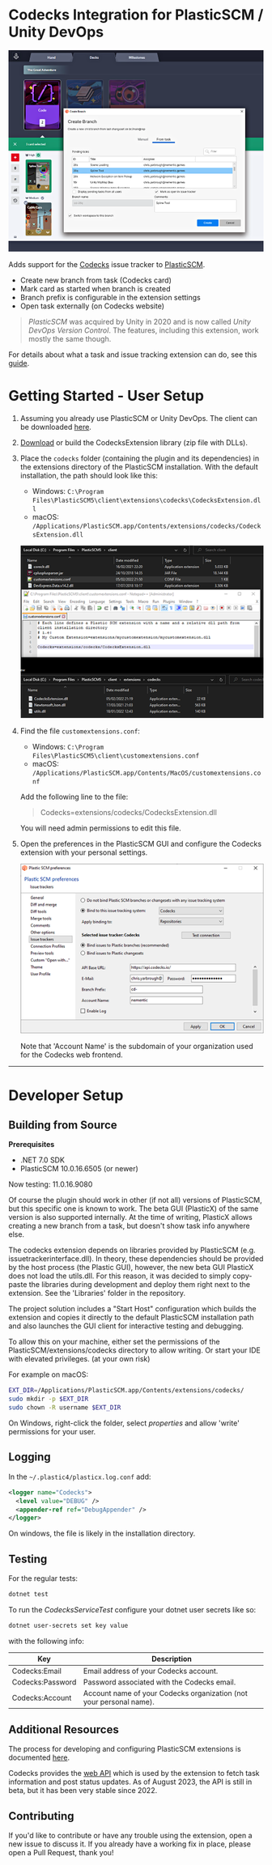 # Codecks Integration for PlasticSCM / Unity DevOps #

![](Images/ExtensionPreview.png "Extension Preview")

Adds support for the [Codecks](https://www.codecks.io/) issue tracker to [PlasticSCM](https://www.plasticscm.com/).

- Create new branch from task (Codecks card)
- Mark card as started when branch is created
- Branch prefix is configurable in the extension settings
- Open task externally (on Codecks website)

> _PlasticSCM_ was acquired by Unity in 2020 and is now called _Unity DevOps Version Control_.
> The features, including this extension, work mostly the same though.

For details about what a task and issue tracking extension can do, see
this [guide](https://docs.plasticscm.com/extensions/plastic-scm-version-control-task-and-issue-tracking-guide).

# Getting Started - User Setup

1) Assuming you already use PlasticSCM or Unity DevOps.
   The client can be downloaded [here](https://www.plasticscm.com/download).

2) [Download](https://github.com/chrisyarbrough/CodecksPlasticIntegration/releases)
   or build the CodecksExtension library (zip file with DLLs).

3) Place the `codecks` folder (containing the plugin and its dependencies)
   in the extensions directory of the PlasticSCM installation.
   With the default installation, the path should look like this:
	- Windows: `C:\Program Files\PlasticSCM5\client\extensions\codecks\CodecksExtension.dll`
	- macOS: `/Applications/PlasticSCM.app/Contents/extensions/codecks/CodecksExtension.dll`

   ![](Images/PlasticSCM_Configuration.png "PlasticSCM Preferences Window")

4) Find the file `customextensions.conf`:
	- Windows: `C:\Program Files\PlasticSCM5\client\customextensions.conf`
	- macOS: `/Applications/PlasticSCM.app/Contents/MacOS/customextensions.conf`

   Add the following line to the file:
   > Codecks=extensions/codecks/CodecksExtension.dll

   You will need admin permissions to edit this file.

5) Open the preferences in the PlasticSCM GUI and configure the Codecks extension with your personal settings.

   ![](Images/PlasticSCM_Preferences.png "PlasticSCM Preferences Window")

   Note that 'Account Name' is the subdomain of your organization used for the Codecks web frontend.

---

# Developer Setup

## Building from Source

**Prerequisites**

- .NET 7.0 SDK
- PlasticSCM 10.0.16.6505 (or newer)

Now testing: 11.0.16.9080

Of course the plugin should work in other (if not all) versions of PlasticSCM, but this specific one is known to work.
The beta GUI (PlasticX) of the same version is also supported internally.
At the time of writing, PlasticX allows creating a new branch from a task, but doesn't show task info anywhere else.

The codecks extension depends on libraries provided by PlasticSCM (e.g. issuetrackerinterface.dll).
In theory, these dependencies should be provided by the host process (the Plastic GUI), however,
the new beta GUI PlasticX does not load the utils.dll. For this reason, it was decided to
simply copy-paste the libraries during development and deploy them right next to the extension.
See the 'Libraries' folder in the repository.

The project solution includes a "Start Host" configuration which builds the extension and copies it directly to
the default PlasticSCM installation path and also launches the GUI client for interactive testing and debugging.

To allow this on your machine, either set the permissions of the
PlasticSCM/extensions/codecks directory to allow writing.
Or start your IDE with elevated privileges.
(at your own risk)

For example on macOS:

```zsh
EXT_DIR=/Applications/PlasticSCM.app/Contents/extensions/codecks/
sudo mkdir -p $EXT_DIR
sudo chown -R username $EXT_DIR
```

On Windows, right-click the folder, select _properties_ and allow 'write' permissions for your user.

## Logging

In the `~/.plastic4/plasticx.log.conf` add:

```xml
<logger name="Codecks">
  <level value="DEBUG" />
  <appender-ref ref="DebugAppender" />
</logger>
```

On windows, the file is likely in the installation directory.

## Testing

For the regular tests:

```bash
dotnet test
```

To run the _CodecksServiceTest_ configure your dotnet user secrets like so:

```bash
dotnet user-secrets set key value
```

with the following info:

| Key              | Description                                                         |
|------------------|---------------------------------------------------------------------|
| Codecks:Email    | Email address of your Codecks account.                              |
| Codecks:Password | Password associated with the Codecks email.                         |
| Codecks:Account  | Account name of your Codecks organization (not your personal name). |

## Additional Resources

The process for developing and configuring PlasticSCM extensions is documented
[here](https://www.plasticscm.com/documentation/extensions/plastic-scm-version-control-task-and-issue-tracking-guide#WritingPlasticSCMcustomextensions).

Codecks provides the [web API](https://manual.codecks.io/api/)
which is used by the extension to fetch task information and post status updates.
As of August 2023, the API is still in beta, but it has been very stable since 2022.

## Contributing

If you'd like to contribute or have any trouble using the extension, open a new issue to discuss it.
If you already have a working fix in place, please open a Pull Request, thank you!
